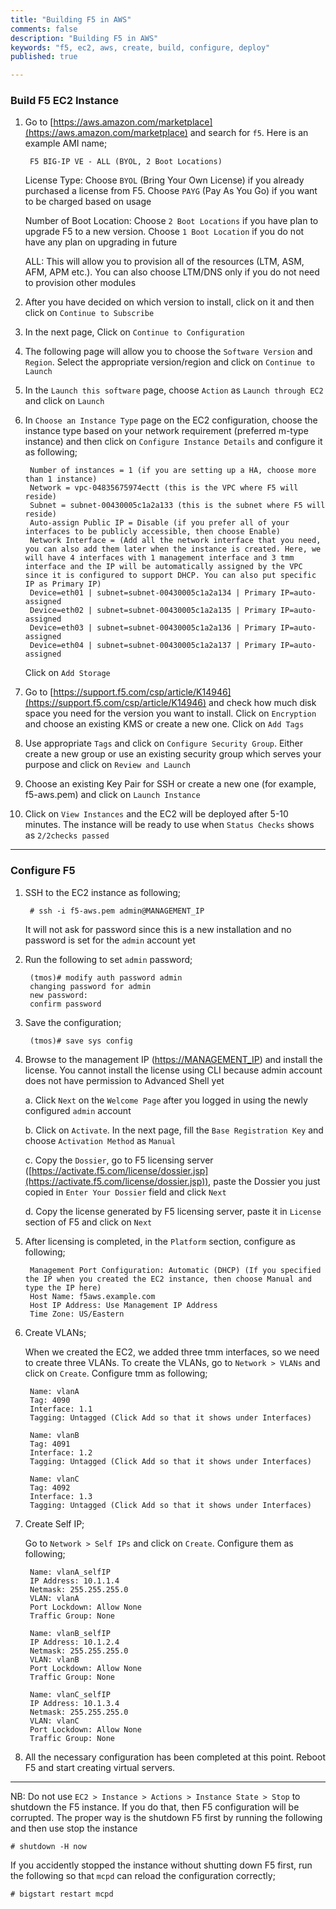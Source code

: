 ```yaml
---
title: "Building F5 in AWS"
comments: false
description: "Building F5 in AWS"
keywords: "f5, ec2, aws, create, build, configure, deploy"
published: true

---
```



### Build F5 EC2 Instance

1. Go to [https://aws.amazon.com/marketplace](https://aws.amazon.com/marketplace) and search for `f5`. Here is an example AMI name;

		F5 BIG-IP VE - ALL (BYOL, 2 Boot Locations)

	License Type: Choose `BYOL` (Bring Your Own License) if you already purchased a license from F5. Choose `PAYG` (Pay As You Go) if you want to be charged based on usage
	
	Number of Boot Location: Choose `2 Boot Locations` if you have plan to upgrade F5 to a new version. Choose `1 Boot Location` if you do not have any plan on upgrading in future
	
	ALL: This will allow you to provision all of the resources (LTM, ASM, AFM, APM etc.). You can also choose LTM/DNS only if you do not need to provision other modules

2. After you have decided on which version to install, click on it and then click on `Continue to Subscribe`

3. In the next page, Click on `Continue to Configuration`

4. The following page will allow you to choose the `Software Version` and `Region`. Select the appropriate version/region and click on `Continue to Launch`

5. In the `Launch this software` page, choose `Action` as `Launch through EC2` and click on `Launch`

6. In `Choose an Instance Type` page on the EC2 configuration, choose the instance type based on your network requirement (preferred m-type instance) and then click on `Configure Instance Details` and configure it as following;

	    Number of instances = 1 (if you are setting up a HA, choose more than 1 instance)
	    Network = vpc-04835675974ectt (this is the VPC where F5 will reside)
	    Subnet = subnet-00430005c1a2a133 (this is the subnet where F5 will reside)
	    Auto-assign Public IP = Disable (if you prefer all of your interfaces to be publicly accessible, then choose Enable)
	    Network Interface = (Add all the network interface that you need, you can also add them later when the instance is created. Here, we will have 4 interfaces with 1 management interface and 3 tmm interface and the IP will be automatically assigned by the VPC since it is configured to support DHCP. You can also put specific IP as Primary IP)
	    Device=eth01 | subnet=subnet-00430005c1a2a134 | Primary IP=auto-assigned
	    Device=eth02 | subnet=subnet-00430005c1a2a135 | Primary IP=auto-assigned
	    Device=eth03 | subnet=subnet-00430005c1a2a136 | Primary IP=auto-assigned
	    Device=eth04 | subnet=subnet-00430005c1a2a137 | Primary IP=auto-assigned

	Click on `Add Storage`

7. Go to [https://support.f5.com/csp/article/K14946](https://support.f5.com/csp/article/K14946) and check how much disk space you need for the version you want to install. Click on `Encryption` and choose an existing KMS or create a new one. Click on `Add Tags`

8. Use appropriate `Tags` and click on `Configure Security Group`. Either create a new group or use an existing security group which serves your purpose and click on `Review and Launch`

9. Choose an existing Key Pair for SSH or create a new one (for example, f5-aws.pem) and click on `Launch Instance`

10. Click on `View Instances` and the EC2 will be deployed after 5-10 minutes. The instance will be ready to use when `Status Checks` shows as `2/2checks passed`

---

### Configure F5

1. SSH to the EC2 instance as following;

		# ssh -i f5-aws.pem admin@MANAGEMENT_IP

	It will not ask for password since this is a new installation and no password is set for the `admin` account yet

2. Run the following to set `admin` password;

		(tmos)# modify auth password admin
		changing password for admin
		new password:
		confirm password

3. Save the configuration;

		(tmos)# save sys config

4. Browse to the management IP ([https://MANAGEMENT_IP](https://MANAGEMENT_IP)) and install the license. You cannot install the license using CLI because admin account does not have permission to Advanced Shell yet

	a. Click `Next` on the `Welcome Page` after you logged in using the newly configured `admin` account
	
	b. Click on `Activate`. In the next page, fill the `Base Registration Key` and choose `Activation Method` as `Manual`
	
	c. Copy the `Dossier`, go to F5 licensing server ([https://activate.f5.com/license/dossier.jsp](https://activate.f5.com/license/dossier.jsp)), paste the Dossier you just copied in `Enter Your Dossier` field and click `Next`
	
	d. Copy the license generated by F5 licensing server, paste it in `License` section of F5 and click on `Next`

5. After licensing is completed, in the `Platform` section, configure as following;

		Management Port Configuration: Automatic (DHCP) (If you specified the IP when you created the EC2 instance, then choose Manual and type the IP here)
		Host Name: f5aws.example.com
		Host IP Address: Use Management IP Address
		Time Zone: US/Eastern

6. Create VLANs;

	When we created the EC2, we added three tmm interfaces, so we need to create three VLANs. 
	To create the VLANs, go to `Network > VLANs` and click on `Create`. Configure tmm as following;

		Name: vlanA
		Tag: 4090
		Interface: 1.1 
		Tagging: Untagged (Click Add so that it shows under Interfaces)

		Name: vlanB
		Tag: 4091
		Interface: 1.2 
		Tagging: Untagged (Click Add so that it shows under Interfaces)

		Name: vlanC
		Tag: 4092
		Interface: 1.3 
		Tagging: Untagged (Click Add so that it shows under Interfaces)

7. Create Self IP;

	Go to `Network > Self IPs` and click on `Create`. Configure them as following;

		Name: vlanA_selfIP
		IP Address: 10.1.1.4
		Netmask: 255.255.255.0
		VLAN: vlanA
		Port Lockdown: Allow None
		Traffic Group: None

		Name: vlanB_selfIP
		IP Address: 10.1.2.4
		Netmask: 255.255.255.0
		VLAN: vlanB
		Port Lockdown: Allow None
		Traffic Group: None

		Name: vlanC_selfIP
		IP Address: 10.1.3.4
		Netmask: 255.255.255.0
		VLAN: vlanC
		Port Lockdown: Allow None
		Traffic Group: None

8. All the necessary configuration has been completed at this point. Reboot F5 and start creating virtual servers.

---

NB: Do not use `EC2 > Instance > Actions > Instance State > Stop` to shutdown the F5 instance. If you do that, then F5 configuration will be corrupted. The proper way is the shutdown F5 first by running the following and then use stop the instance

	# shutdown -H now

If you accidently stopped the instance without shutting down F5 first, run the following so that `mcpd` can reload the configuration correctly;

	# bigstart restart mcpd
